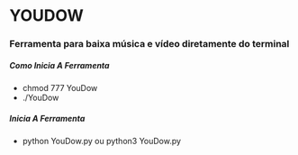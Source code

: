 # YOUDOW

### Ferramenta para baixa música e vídeo diretamente do terminal

##### Como Inicia A Ferramenta 

* chmod 777 YouDow
* ./YouDow

##### Inicia A Ferramenta

* python YouDow.py ou python3 YouDow.py
